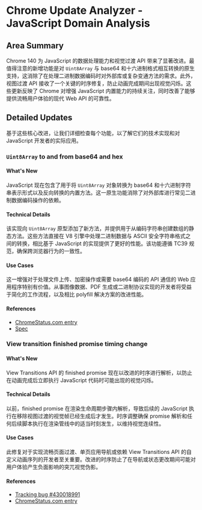 # Chrome Update Analyzer - JavaScript Domain Analysis

## Area Summary

Chrome 140 为 JavaScript 的数据处理能力和视觉过渡 API 带来了显著改进。最值得注意的新增功能是对 `Uint8Array` 与 base64 和十六进制格式相互转换的原生支持，这消除了在处理二进制数据编码时对外部库或复杂变通方法的需求。此外，视图过渡 API 接收了一个关键的时序修复，防止动画完成期间出现视觉闪烁。这些更新反映了 Chrome 对增强 JavaScript 内置能力的持续关注，同时改善了能够提供流畅用户体验的现代 Web API 的可靠性。

## Detailed Updates

基于这些核心改进，让我们详细检查每个功能，以了解它们的技术实现和对 JavaScript 开发者的实际应用。

### `Uint8Array` to and from base64 and hex

#### What's New
JavaScript 现在包含了用于将 `Uint8Array` 对象转换为 base64 和十六进制字符串表示形式以及反向转换的内置方法。这一原生功能消除了对外部库进行常见二进制数据编码操作的依赖。

#### Technical Details
该实现向 `Uint8Array` 原型添加了新方法，并提供用于从编码字符串创建数组的静态方法。这些方法直接在 V8 引擎中处理二进制数据与 ASCII 安全字符串格式之间的转换，相比基于 JavaScript 的实现提供了更好的性能。该功能遵循 TC39 规范，确保跨浏览器行为的一致性。

#### Use Cases
这一增强对于处理文件上传、加密操作或需要 base64 编码的 API 通信的 Web 应用程序特别有价值。从事图像数据、PDF 生成或二进制协议实现的开发者将受益于简化的工作流程，以及相比 polyfill 解决方案的改进性能。

#### References
- [ChromeStatus.com entry](https://chromestatus.com/feature/6281131254874112)
- [Spec](https://tc39.es/proposal-arraybuffer-base64/spec)

### View transition finished promise timing change

#### What's New
View Transitions API 的 finished promise 现在以改进的时序进行解析，以防止在动画完成后立即执行 JavaScript 代码时可能出现的视觉闪烁。

#### Technical Details
以前，finished promise 在渲染生命周期步骤内解析，导致后续的 JavaScript 执行在移除视图过渡的视觉帧已经生成后才发生。时序调整确保 promise 解析和任何后续脚本执行在渲染管线中的适当时刻发生，以维持视觉连续性。

#### Use Cases
此修复对于实现流畅页面过渡、单页应用导航或依赖 View Transitions API 的自定义动画序列的开发者至关重要。改进的时序防止了在导航或状态更改期间可能对用户体验产生负面影响的突兀视觉伪影。

#### References
- [Tracking bug #430018991](https://issues.chromium.org/issues/430018991)
- [ChromeStatus.com entry](https://chromestatus.com/feature/5143135809961984)